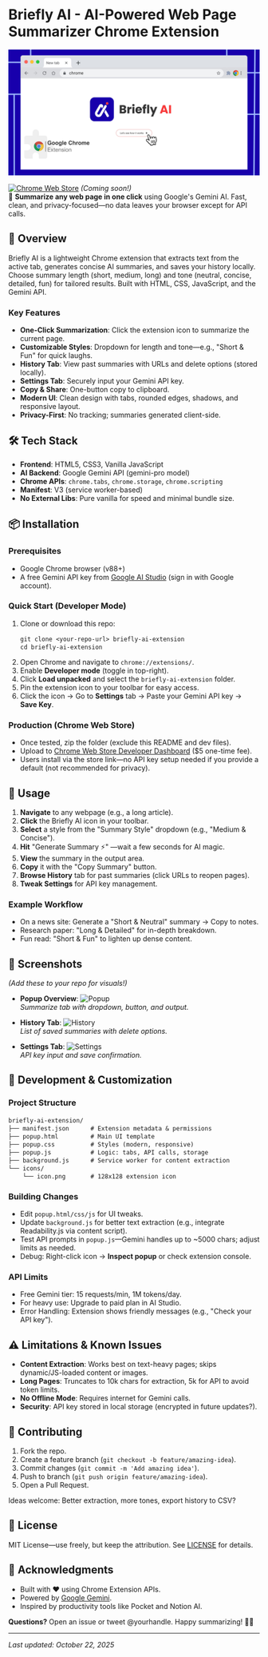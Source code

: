 # Briefly AI - AI-Powered Web Page Summarizer Chrome Extension

![Logo](https://github.com/RumeshKumara/briefly-ai-chrome-extension/blob/main/Thumbnail-1.jpg?raw=true)

[![Chrome Web Store](https://img.shields.io/badge/Chrome_Web_Store-Install-brightgreen)](https://chromewebstore.google.com/) *(Coming soon!)*  
🚀 **Summarize any web page in one click** using Google's Gemini AI. Fast, clean, and privacy-focused—no data leaves your browser except for API calls.

## 🎯 Overview
Briefly AI is a lightweight Chrome extension that extracts text from the active tab, generates concise AI summaries, and saves your history locally. Choose summary length (short, medium, long) and tone (neutral, concise, detailed, fun) for tailored results. Built with HTML, CSS, JavaScript, and the Gemini API.

### Key Features
- **One-Click Summarization**: Click the extension icon to summarize the current page.
- **Customizable Styles**: Dropdown for length and tone—e.g., "Short & Fun" for quick laughs.
- **History Tab**: View past summaries with URLs and delete options (stored locally).
- **Settings Tab**: Securely input your Gemini API key.
- **Copy & Share**: One-button copy to clipboard.
- **Modern UI**: Clean design with tabs, rounded edges, shadows, and responsive layout.
- **Privacy-First**: No tracking; summaries generated client-side.

## 🛠️ Tech Stack
- **Frontend**: HTML5, CSS3, Vanilla JavaScript
- **AI Backend**: Google Gemini API (gemini-pro model)
- **Chrome APIs**: `chrome.tabs`, `chrome.storage`, `chrome.scripting`
- **Manifest**: V3 (service worker-based)
- **No External Libs**: Pure vanilla for speed and minimal bundle size.

## 📦 Installation
### Prerequisites
- Google Chrome browser (v88+)
- A free Gemini API key from [Google AI Studio](https://makersuite.google.com/app/apikey) (sign in with Google account).

### Quick Start (Developer Mode)
1. Clone or download this repo:
   ```
   git clone <your-repo-url> briefly-ai-extension
   cd briefly-ai-extension
   ```
2. Open Chrome and navigate to `chrome://extensions/`.
3. Enable **Developer mode** (toggle in top-right).
4. Click **Load unpacked** and select the `briefly-ai-extension` folder.
5. Pin the extension icon to your toolbar for easy access.
6. Click the icon → Go to **Settings** tab → Paste your Gemini API key → **Save Key**.

### Production (Chrome Web Store)
- Once tested, zip the folder (exclude this README and dev files).
- Upload to [Chrome Web Store Developer Dashboard](https://chrome.google.com/webstore/devconsole) ($5 one-time fee).
- Users install via the store link—no API key setup needed if you provide a default (not recommended for privacy).

## 🚀 Usage
1. **Navigate** to any webpage (e.g., a long article).
2. **Click** the Briefly AI icon in your toolbar.
3. **Select** a style from the "Summary Style" dropdown (e.g., "Medium & Concise").
4. **Hit** "Generate Summary ⚡" —wait a few seconds for AI magic.
5. **View** the summary in the output area.
6. **Copy** it with the "Copy Summary" button.
7. **Browse History** tab for past summaries (click URLs to reopen pages).
8. **Tweak Settings** for API key management.

### Example Workflow
- On a news site: Generate a "Short & Neutral" summary → Copy to notes.
- Research paper: "Long & Detailed" for in-depth breakdown.
- Fun read: "Short & Fun" to lighten up dense content.

## 📱 Screenshots
*(Add these to your repo for visuals!)*

- **Popup Overview**:
  ![Popup](screenshots/popup-summarize.png)  
  *Summarize tab with dropdown, button, and output.*

- **History Tab**:
  ![History](screenshots/popup-history.png)  
  *List of saved summaries with delete options.*

- **Settings Tab**:
  ![Settings](screenshots/popup-settings.png)  
  *API key input and save confirmation.*

## 🔧 Development & Customization
### Project Structure
```
briefly-ai-extension/
├── manifest.json      # Extension metadata & permissions
├── popup.html         # Main UI template
├── popup.css          # Styles (modern, responsive)
├── popup.js           # Logic: tabs, API calls, storage
├── background.js      # Service worker for content extraction
└── icons/
    └── icon.png       # 128x128 extension icon
```

### Building Changes
- Edit `popup.html/css/js` for UI tweaks.
- Update `background.js` for better text extraction (e.g., integrate Readability.js via content script).
- Test API prompts in `popup.js`—Gemini handles up to ~5000 chars; adjust limits as needed.
- Debug: Right-click icon → **Inspect popup** or check extension console.

### API Limits
- Free Gemini tier: 15 requests/min, 1M tokens/day.
- For heavy use: Upgrade to paid plan in AI Studio.
- Error Handling: Extension shows friendly messages (e.g., "Check your API key").

## ⚠️ Limitations & Known Issues
- **Content Extraction**: Works best on text-heavy pages; skips dynamic/JS-loaded content or images.
- **Long Pages**: Truncates to 10k chars for extraction, 5k for API to avoid token limits.
- **No Offline Mode**: Requires internet for Gemini calls.
- **Security**: API key stored in local storage (encrypted in future updates?).

## 🤝 Contributing
1. Fork the repo.
2. Create a feature branch (`git checkout -b feature/amazing-idea`).
3. Commit changes (`git commit -m 'Add amazing idea'`).
4. Push to branch (`git push origin feature/amazing-idea`).
5. Open a Pull Request.

Ideas welcome: Better extraction, more tones, export history to CSV?

## 📄 License
MIT License—use freely, but keep the attribution. See [LICENSE](LICENSE) for details.

## 🙏 Acknowledgments
- Built with ❤️ using Chrome Extension APIs.
- Powered by [Google Gemini](https://ai.google.dev/).
- Inspired by productivity tools like Pocket and Notion AI.

**Questions?** Open an issue or tweet @yourhandle. Happy summarizing! 📖✨

---

*Last updated: October 22, 2025*
